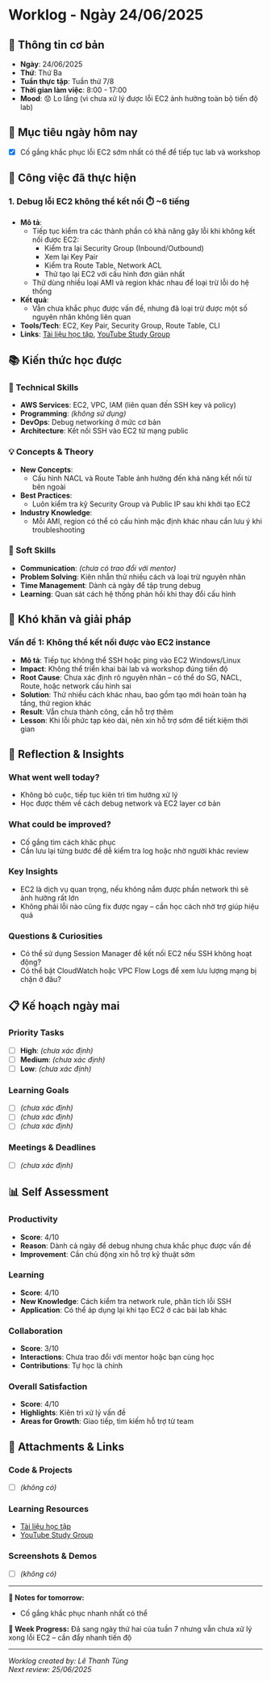 # Worklog - Ngày 24/06/2025

## 📅 Thông tin cơ bản
- **Ngày**: 24/06/2025
- **Thứ**: Thứ Ba
- **Tuần thực tập**: Tuần thứ 7/8
- **Thời gian làm việc**: 8:00 - 17:00
- **Mood**: 😟 Lo lắng (vì chưa xử lý được lỗi EC2 ảnh hưởng toàn bộ tiến độ lab)

## 🎯 Mục tiêu ngày hôm nay
- [x] Cố gắng khắc phục lỗi EC2 sớm nhất có thể để tiếp tục lab và workshop

## 💼 Công việc đã thực hiện

### 1. Debug lỗi EC2 không thể kết nối ⏱️ ~6 tiếng
- **Mô tả**:
  - Tiếp tục kiểm tra các thành phần có khả năng gây lỗi khi không kết nối được EC2:
    + Kiểm tra lại Security Group (Inbound/Outbound)
    + Xem lại Key Pair
    + Kiểm tra Route Table, Network ACL
    + Thử tạo lại EC2 với cấu hình đơn giản nhất
  - Thử dùng nhiều loại AMI và region khác nhau để loại trừ lỗi do hệ thống
- **Kết quả**:
  - Vẫn chưa khắc phục được vấn đề, nhưng đã loại trừ được một số nguyên nhân không liên quan
- **Tools/Tech**: EC2, Key Pair, Security Group, Route Table, CLI
- **Links**: [Tài liệu học tập](http://f000001.awsstudygroup.com/vi/), [YouTube Study Group](https://www.youtube.com/@AWSStudyGroup)

## 📚 Kiến thức học được

### 🔧 Technical Skills
- **AWS Services**: EC2, VPC, IAM (liên quan đến SSH key và policy)
- **Programming**: *(không sử dụng)*
- **DevOps**: Debug networking ở mức cơ bản
- **Architecture**: Kết nối SSH vào EC2 từ mạng public

### 💡 Concepts & Theory
- **New Concepts**:
  - Cấu hình NACL và Route Table ảnh hưởng đến khả năng kết nối từ bên ngoài
- **Best Practices**:
  - Luôn kiểm tra kỹ Security Group và Public IP sau khi khởi tạo EC2
- **Industry Knowledge**:
  - Mỗi AMI, region có thể có cấu hình mặc định khác nhau cần lưu ý khi troubleshooting

### 🤝 Soft Skills
- **Communication**: *(chưa có trao đổi với mentor)*
- **Problem Solving**: Kiên nhẫn thử nhiều cách và loại trừ nguyên nhân
- **Time Management**: Dành cả ngày để tập trung debug
- **Learning**: Quan sát cách hệ thống phản hồi khi thay đổi cấu hình

## 🚧 Khó khăn và giải pháp

### Vấn đề 1: Không thể kết nối được vào EC2 instance
- **Mô tả**: Tiếp tục không thể SSH hoặc ping vào EC2 Windows/Linux
- **Impact**: Không thể triển khai bài lab và workshop đúng tiến độ
- **Root Cause**: Chưa xác định rõ nguyên nhân – có thể do SG, NACL, Route, hoặc network cấu hình sai
- **Solution**: Thử nhiều cách khác nhau, bao gồm tạo mới hoàn toàn hạ tầng, thử region khác
- **Result**: Vẫn chưa thành công, cần hỗ trợ thêm
- **Lesson**: Khi lỗi phức tạp kéo dài, nên xin hỗ trợ sớm để tiết kiệm thời gian

## 💭 Reflection & Insights

### What went well today?
- Không bỏ cuộc, tiếp tục kiên trì tìm hướng xử lý
- Học được thêm về cách debug network và EC2 layer cơ bản

### What could be improved?
- Cố gắng tìm cách khăc phục
- Cần lưu lại từng bước để dễ kiểm tra log hoặc nhờ người khác review

### Key Insights
- EC2 là dịch vụ quan trọng, nếu không nắm được phần network thì sẽ ảnh hưởng rất lớn
- Không phải lỗi nào cũng fix được ngay – cần học cách nhờ trợ giúp hiệu quả

### Questions & Curiosities
- Có thể sử dụng Session Manager để kết nối EC2 nếu SSH không hoạt động?
- Có thể bật CloudWatch hoặc VPC Flow Logs để xem lưu lượng mạng bị chặn ở đâu?

## 📋 Kế hoạch ngày mai

### Priority Tasks
- [ ] **High**: *(chưa xác định)*
- [ ] **Medium**: *(chưa xác định)*
- [ ] **Low**: *(chưa xác định)*

### Learning Goals
- [ ] *(chưa xác định)*
- [ ] *(chưa xác định)*
- [ ] *(chưa xác định)*

### Meetings & Deadlines
- [ ] *(chưa xác định)*

## 📊 Self Assessment

### Productivity
- **Score**: 4/10
- **Reason**: Dành cả ngày để debug nhưng chưa khắc phục được vấn đề
- **Improvement**: Cần chủ động xin hỗ trợ kỹ thuật sớm

### Learning
- **Score**: 4/10
- **New Knowledge**: Cách kiểm tra network rule, phân tích lỗi SSH
- **Application**: Có thể áp dụng lại khi tạo EC2 ở các bài lab khác

### Collaboration
- **Score**: 3/10
- **Interactions**: Chưa trao đổi với mentor hoặc bạn cùng học
- **Contributions**: Tự học là chính

### Overall Satisfaction
- **Score**: 4/10
- **Highlights**: Kiên trì xử lý vấn đề
- **Areas for Growth**: Giao tiếp, tìm kiếm hỗ trợ từ team

## 📎 Attachments & Links

### Code & Projects
- [ ] *(không có)*

### Learning Resources
- [Tài liệu học tập](http://f000001.awsstudygroup.com/vi/)
- [YouTube Study Group](https://www.youtube.com/@AWSStudyGroup)

### Screenshots & Demos
- [ ] *(không có)*

---

**📝 Notes for tomorrow:**
- Cố gắng khắc phục nhanh nhất có thể

**🎯 Week Progress:**
Đã sang ngày thứ hai của tuần 7 nhưng vẫn chưa xử lý xong lỗi EC2 – cần đẩy nhanh tiến độ

---
*Worklog created by: Lê Thanh Tùng*  
*Next review: 25/06/2025*
